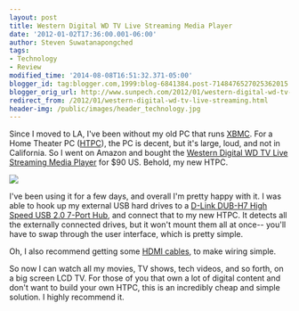 ```yaml
---
layout: post
title: Western Digital WD TV Live Streaming Media Player
date: '2012-01-02T17:36:00.001-06:00'
author: Steven Suwatanapongched
tags:
- Technology
- Review
modified_time: '2014-08-08T16:51:32.371-05:00'
blogger_id: tag:blogger.com,1999:blog-6841384.post-7148476527025362015
blogger_orig_url: http://www.sunpech.com/2012/01/western-digital-wd-tv-live-streaming.html
redirect_from: /2012/01/western-digital-wd-tv-live-streaming.html
header-img: /public/images/header_technology.jpg
---
```


Since I moved to LA, I've been without my old PC that runs <a href="http://xbmc.org/">XBMC</a>. For a Home Theater PC (<a href="http://en.wikipedia.org/wiki/Home_theater_PC">HTPC</a>), the PC is decent, but it's large, loud, and not in California. So I went on Amazon and bought the <a href="http://www.amazon.com/gp/product/B005KOZNBW/ref=as_li_ss_tl?ie=UTF8&amp;tag=sunpech-20&amp;linkCode=as2&amp;camp=1789&amp;creative=390957&amp;creativeASIN=B005KOZNBW">Western Digital WD TV Live Streaming Media Player</a> for $90 US. Behold, my new HTPC.

<a href="http://www.amazon.com/gp/product/B005KOZNBW/ref=as_li_ss_il?ie=UTF8&amp;tag=sunpech-20&amp;linkCode=as2&amp;camp=1789&amp;creative=390957&amp;creativeASIN=B005KOZNBW"><img border="0" src="http://ws.assoc-amazon.com/widgets/q?_encoding=UTF8&amp;Format=_SL160_&amp;ASIN=B005KOZNBW&amp;MarketPlace=US&amp;ID=AsinImage&amp;WS=1&amp;tag=sunpech-20&amp;ServiceVersion=20070822" /></a><img alt="" border="0" height="1" src="http://www.assoc-amazon.com/e/ir?t=sunpech-20&amp;l=as2&amp;o=1&amp;a=B005KOZNBW" style="border: none !important; margin: 0px !important;" width="1" />

I've been using it for a few days, and overall I'm pretty happy with it. I was able to hook up my external USB hard drives to a <a href="http://www.amazon.com/gp/product/B00008VFAF/ref=as_li_ss_tl?ie=UTF8&amp;tag=sunpech-20&amp;linkCode=as2&amp;camp=1789&amp;creative=390957&amp;creativeASIN=B00008VFAF">D-Link DUB-H7 High Speed USB 2.0 7-Port Hub</a>, and connect that to my new HTPC. It detects all the externally connected drives, but it won't mount them all at once-- you'll have to swap through the user interface, which is pretty simple.

Oh, I also recommend getting some <a href="http://www.amazon.com/mn/search/?_encoding=UTF8&amp;x=0&amp;tag=sunpech-20&amp;linkCode=ur2&amp;y=0&amp;camp=1789&amp;creative=390957&amp;field-keywords=hdmi%20cables&amp;url=search-alias%3Delectronics#/ref=sr_nr_p_85_0?rh=n:172282,k:hdmi cables,p_85:2470955011" target="_blank">HDMI cables</a>, to make wiring simple.

So now I can watch all my movies, TV shows, tech videos, and so forth, on a big screen LCD TV. For those of you that own a lot of digital content and don't want to build your own HTPC, this is an incredibly cheap and simple solution. I highly recommend it.
